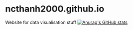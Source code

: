 # ncthanh2000.github.io
Website for data visualisation stuff
[![Anurag's GitHub stats](https://github-readme-stats.vercel.app/api?username=ncthanh2000)](https://github.com/anuraghazra/github-readme-stats)

